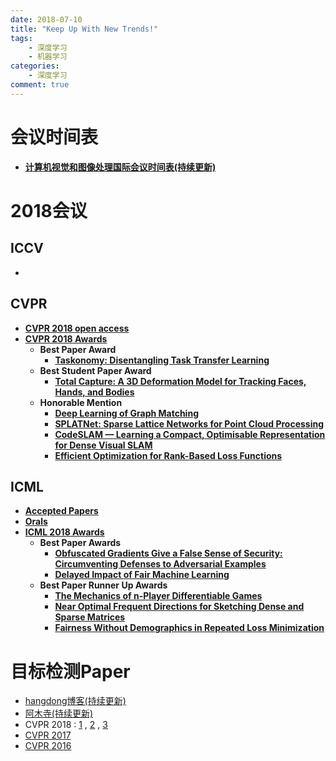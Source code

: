```yaml
---
date: 2018-07-10
title: "Keep Up With New Trends!"
tags:
    - 深度学习
    - 机器学习
categories:
    - 深度学习
comment: true
---
```


# 会议时间表
* **[计算机视觉和图像处理国际会议时间表(持续更新)](http://www.vsislab.com/notice/)**

#	2018会议

## ICCV

* 

## CVPR

* **[CVPR 2018 open access](http://openaccess.thecvf.com/CVPR2018.py)**
* **[CVPR 2018 Awards](http://cvpr2018.thecvf.com/program/main_conference#awards)**
	* **Best Paper Award**
		*	**[Taskonomy: Disentangling Task Transfer Learning](http://openaccess.thecvf.com/content_cvpr_2018/papers/Zamir_Taskonomy_Disentangling_Task_CVPR_2018_paper.pdf)**
	* **Best Student Paper Award**
		*	**[Total Capture: A 3D Deformation Model for Tracking Faces, Hands, and Bodies](http://openaccess.thecvf.com/content_cvpr_2018/CameraReady/0369.pdf)**
	* **Honorable Mention**
		*	**[Deep Learning of Graph Matching](http://openaccess.thecvf.com/content_cvpr_2018/CameraReady/1830.pdf)**
		*	**[SPLATNet: Sparse Lattice Networks for Point Cloud Processing](http://openaccess.thecvf.com/content_cvpr_2018/CameraReady/0326.pdf)**
		*	**[CodeSLAM — Learning a Compact, Optimisable Representation for Dense Visual SLAM](http://openaccess.thecvf.com/content_cvpr_2018/CameraReady/3124.pdf)**
		*	**[Efficient Optimization for Rank-Based Loss Functions](http://openaccess.thecvf.com/content_cvpr_2018/papers/Mohapatra_Efficient_Optimization_for_CVPR_2018_paper.pdf)**

## ICML

* **[Accepted Papers](https://icml.cc/Conferences/2018/Schedule?type=Poster)**
* **[Orals](https://icml.cc/Conferences/2018/Schedule?type=Oral)**
* **[ICML 2018 Awards](https://icml.cc/Conferences/2018/Awards)**
	*	**Best Paper Awards**
		*	**[Obfuscated Gradients Give a False Sense of Security: Circumventing Defenses to Adversarial Examples ](https://arxiv.org/abs/1802.00420)**
		*	**[Delayed Impact of Fair Machine Learning ](https://arxiv.org/abs/1803.04383)**
	*	**Best Paper Runner Up Awards**
		*	**[The Mechanics of n-Player Differentiable Games ](https://arxiv.org/abs/1802.05642)**
		*	**[Near Optimal Frequent Directions for Sketching Dense and Sparse Matrices](http://proceedings.mlr.press/v80/huang18a/huang18a.pdf)**
		*	**[Fairness Without Demographics in Repeated Loss Minimization ](https://arxiv.org/abs/1806.08010)**

# 目标检测Paper
* [hangdong博客(持续更新)](https://handong1587.github.io/deep_learning/2015/10/09/object-detection.html)
* [阿木寺(持续更新)](https://github.com/amusi/awesome-object-detection)
* CVPR 2018 : [1](https://blog.csdn.net/amusi1994/article/details/81144554) , [2](https://blog.csdn.net/sunshine_010/article/details/80008522) , [3](https://blog.csdn.net/qq_35451572/article/details/80758263)
* [CVPR 2017](https://blog.csdn.net/qq_35451572/article/details/80758263)
* [CVPR 2016](https://zhuanlan.zhihu.com/p/21533724)
